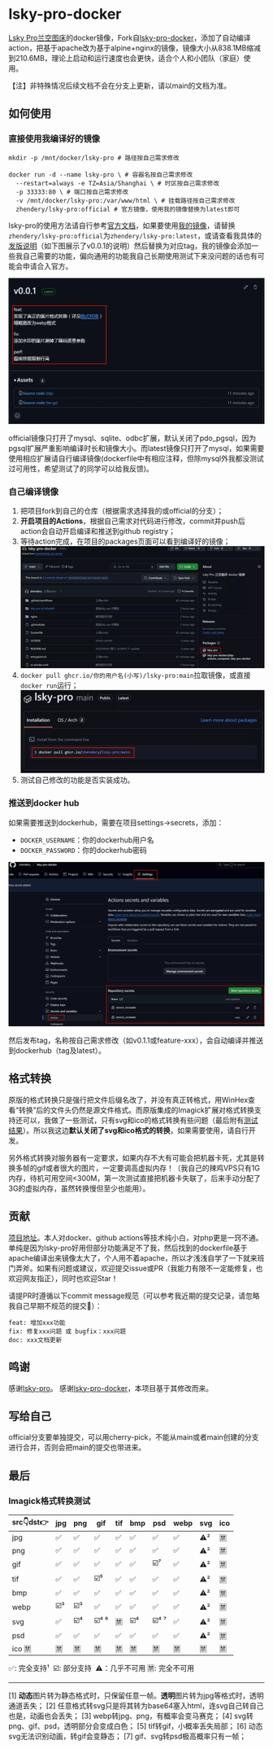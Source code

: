 # lsky-pro-docker
[Lsky Pro兰空图床](https://github.com/lsky-org/lsky-pro)的docker镜像，Fork自[lsky-pro-docker](https://github.com/hellodk34/lsky-pro-docker)，添加了自动编译action，把基于apache改为基于alpine+nginx的镜像，镜像大小从838.1MB缩减到210.6MB，理论上启动和运行速度也会更快，适合个人和小团队（家庭）使用。

【注】非特殊情况后续文档不会在分支上更新，请以main的文档为准。

## 如何使用

### 直接使用我编译好的镜像
```shell
mkdir -p /mnt/docker/lsky-pro # 路径按自己需求修改

docker run -d --name lsky-pro \ # 容器名按自己需求修改
  --restart=always -e TZ=Asia/Shanghai \ # 时区按自己需求修改
  -p 33333:80 \ # 端口按自己需求修改
  -v /mnt/docker/lsky-pro:/var/www/html \ # 挂载路径按自己需求修改
  zhendery/lsky-pro:official # 官方镜像，使用我的镜像替换为latest即可
```
lsky-pro的使用方法请自行参考[官方文档](https://docs.lsky.pro/guide/getting-started)，如果要使用[我的镜像](https://hub.docker.com/repository/docker/zhendery/lsky-pro)，请替换`zhendery/lsky-pro:official`为`zhendery/lsky-pro:latest`，或请查看我具体的[发版说明](https://github.com/zhendery/lsky-pro-docker/releases)（如下图展示了v0.0.1的说明）然后替换为对应tag，我的镜像会添加一些我自己需要的功能，偏向通用的功能我自己长期使用测试下来没问题的话也有可能会申请合入官方。

![release_content](docs/imgs/release_content.webp)

official镜像只打开了mysql、sqlite、odbc扩展，默认关闭了pdo_pgsql，因为pgsql扩展严重影响编译时长和镜像大小。而latest镜像只打开了mysql，如果需要使用相应扩展请自行编译镜像(dockerfile中有相应注释，但除mysql外我都没测试过可用性，希望测试了的同学可以给我反馈)。

### 自己编译镜像

1. 把项目fork到自己的仓库（根据需求选择我的或official的分支）；
2. **开启项目的Actions**，根据自己需求对代码进行修改，commit并push后action会自动开启编译和推送到github registry；
3. 等待action完成，在项目的packages页面可以看到编译好的镜像；
![packages](docs/imgs/packages.webp)
4. `docker pull ghcr.io/你的用户名(小写)/lsky-pro:main`拉取镜像，或直接`docker run`运行；
![docker-pull](docs/imgs/docker-pull.webp)
5. 测试自己修改的功能是否实装成功。

### 推送到docker hub
如果需要推送到dockerhub，需要在项目settings->secrets，添加：
   - `DOCKER_USERNAME`：你的dockerhub用户名
   - `DOCKER_PASSWORD`：你的dockerhub密码
   
![secrets](docs/imgs/secrets.webp)

然后发布tag，名称按自己需求修改（如v0.1.1或feature-xxx），会自动编译并推送到dockerhub（tag及latest）。

## 格式转换
原版的格式转换只是强行把文件后缀名改了，并没有真正转格式，用WinHex查看“转换”后的文件头仍然是源文件格式。而原版集成的Imagick扩展对格式转换支持还可以，我做了一些测试，只有svg和ico的格式转换有些问题（最后附有[测试结果](#imagick_test)）。所以我这边**默认关闭了svg和ico格式的转换**，如果需要使用，请自行开发。

另外格式转换对服务器有一定要求，如果内存不大有可能会把机器卡死，尤其是转换多帧的gif或者很大的图片，一定要调高虚拟内存！（我自己的辣鸡VPS只有1G内存，待机可用空间<300M，第一次测试直接把机器卡失联了，后来手动分配了3G的虚拟内存，虽然转换慢但至少也能用）。


## 贡献
[项目地址](https://github.com/zhendery/lsky-pro-docker)。本人对docker、github actions等技术纯小白，对php更是一窍不通。单纯是因为lsky-pro好用但部分功能满足不了我，然后找到的dockerfile基于apache编译出来镜像太大了，个人用不着apache，所以才浅浅自学了一下就来班门弄斧。如果有问题或建议，欢迎提交issue或PR（我能力有限不一定能修复，也欢迎网友指正），同时也欢迎Star！

请提PR时遵循以下commit message规范（可以参考我近期的提交记录，请忽略我自己早期不规范的提交🥺）：
```
feat: 增加xxx功能
fix: 修复xxx问题 或 bugfix：xxx问题
doc: xxx文档更新
```


## 鸣谢

感谢[lsky-pro](https://github.com/lsky-org/lsky-pro)。
感谢[lsky-pro-docker](https://github.com/hellodk34/lsky-pro-docker)，本项目基于其修改而来。

## 写给自己

official分支要单独提交，可以用cherry-pick，不能从main或者main创建的分支进行合并，否则会把main的提交也带进来。

## 最后
### <a id="imagick_test">Imagick格式转换测试</a>

|src👇dst👉|jpg|png|gif|tif|bmp|psd|webp|svg|ico|
|--|--|--|--|--|--|--|--|--|--|
|jpg|✅️|✅️|✅️|✅️|✅️|✅️|✅️|⚠️²|🈲|
|png|✅️|✅️|✅️|✅️|✅️|✅️|✅️|⚠️²|🈲|
|gif|✅️|✅️|✅️|✅️|✅️|☑️⁷|✅️|⚠️²|🈲|
|tif|✅️|✅️|☑️⁵|✅️|✅️|✅️|✅️|⚠️²|🈲|
|bmp|✅️|✅️|✅️|✅️|✅️|✅️|✅️|⚠️²|🈲|
|webp|☑️³|☑️³|✅️|✅️|✅️|✅️|✅️|⚠️²|🈲|
|svg|✅️|☑️⁴|☑️⁴ ⁶|🈲|☑️⁴|☑️⁴ ⁷|✅️|⚠️²|🈲|
|psd|✅️|✅️|✅️|✅️|✅️|✅️|✅️|⚠️²|🈲|
|ico 🈲|🈲|🈲|🈲|🈲|🈲|🈲|🈲|🈲|🈲|


✅️: 完全支持¹  ☑️: 部分支持  ⚠️：几乎不可用  🈲: 完全不可用

---

[1] **动态**图片转为静态格式时，只保留任意一帧。**透明**图片转为jpg等格式时，透明通道丢失；
[2] 任意格式转svg只是将其转为base64塞入html，连svg自己转自己也是，动画也会丢失；
[3] webp转jpg、png，有概率会变马赛克；
[4] svg转png、gif、psd，透明部分会变成白色；
[5] tif转gif，小概率丢失局部；
[6] 动态svg无法识别动画，转gif会变静态；
[7] gif、svg转psd极高概率只有一帧；